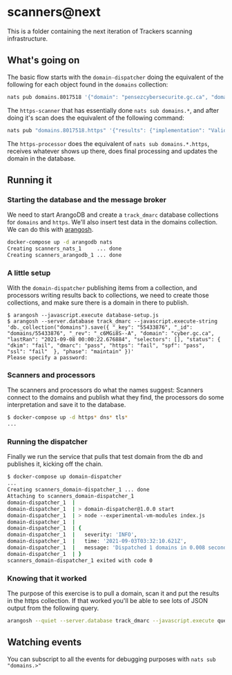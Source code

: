 # scanners@next

This is a folder containing the next iteration of Trackers scanning infrastructure.

## What's going on

The basic flow starts with the `domain-dispatcher` doing the equivalent of the following for each object found in the `domains` collection:

```sh
nats pub domains.8017518 '{"domain": "pensezcybersecurite.gc.ca", "domain_key": "8017518", "user_key": null, "shared_id": null, "selectors": []}'
```

The `https-scanner` that has essentially done `nats sub domains.*`, and after doing it's scan does the equivalent of the following command:

```sh
nats pub "domains.8017518.https" '{"results": {"implementation": "Valid HTTPS", "enforced": "Strict", "hsts": "HSTS Fully Implemented", "hsts_age": 31536000, "preload_status": "HSTS Not Preloaded", "expired_cert": false, "self_signed_cert": false, "cert_revocation_status": "Valid", "cert_bad_hostname": false}, "scan_type": "https", "user_key": null, "domain_key": "8017518", "shared_id": null}'
```
The `https-processor` does the equivalent of `nats sub domains.*.https`, receives whatever shows up there, does final processing and updates the domain in the database.


## Running it

### Starting the database and the message broker

We need to start ArangoDB and create a `track_dmarc` database collections for `domains` and `https`.
We'll also insert test data in the domains collection.
We can do this with [arangosh](https://www.arangodb.com/docs/stable/programs-arangosh.html).

```sh
docker-compose up -d arangodb nats
Creating scanners_nats_1     ... done
Creating scanners_arangodb_1 ... done
```

### A little setup

With the `domain-dispatcher` publishing items from a collection, and processors writing results back to collections, we need to create those collections, and make sure there is a domain in there to publish.

```
$ arangosh --javascript.execute database-setup.js
$ arangosh --server.database track_dmarc --javascript.execute-string 'db._collection("domains").save({ "_key": "55433876", "_id": "domains/55433876", "_rev": "_c6MGi8S--A", "domain": "cyber.gc.ca", "lastRan": "2021-09-08 00:00:22.676884", "selectors": [], "status": { "dkim": "fail", "dmarc": "pass", "https": "fail", "spf": "pass", "ssl": "fail"  }, "phase": "maintain" })'
Please specify a password: 
```

### Scanners and processors

The scanners and processors do what the names suggest: Scanners connect to the domains and publish what they find, the processors do some interpretation and save it to the database.
```sh
$ docker-compose up -d https* dns* tls*
...
```

### Running the dispatcher

Finally we run the service that pulls that test domain from the db and publishes it, kicking off the chain.

```sh
$ docker-compose up domain-dispatcher
...
Creating scanners_domain-dispatcher_1 ... done
Attaching to scanners_domain-dispatcher_1
domain-dispatcher_1  | 
domain-dispatcher_1  | > domain-dispatcher@1.0.0 start
domain-dispatcher_1  | > node --experimental-vm-modules index.js
domain-dispatcher_1  | 
domain-dispatcher_1  | {
domain-dispatcher_1  |   severity: 'INFO',
domain-dispatcher_1  |   time: '2021-09-03T03:32:10.621Z',
domain-dispatcher_1  |   message: 'Dispatched 1 domains in 0.008 seconds'
domain-dispatcher_1  | }
scanners_domain-dispatcher_1 exited with code 0
```

### Knowing that it worked

The purpose of this exercise is to pull a domain, scan it and put the results in the https collection. If that worked you'll be able to see lots of JSON output from the following query.

```sh
arangosh --quiet --server.database track_dmarc --javascript.execute query-results.js
```

## Watching events

You can subscript to all the events for debugging purposes with `nats sub "domains.>"`
